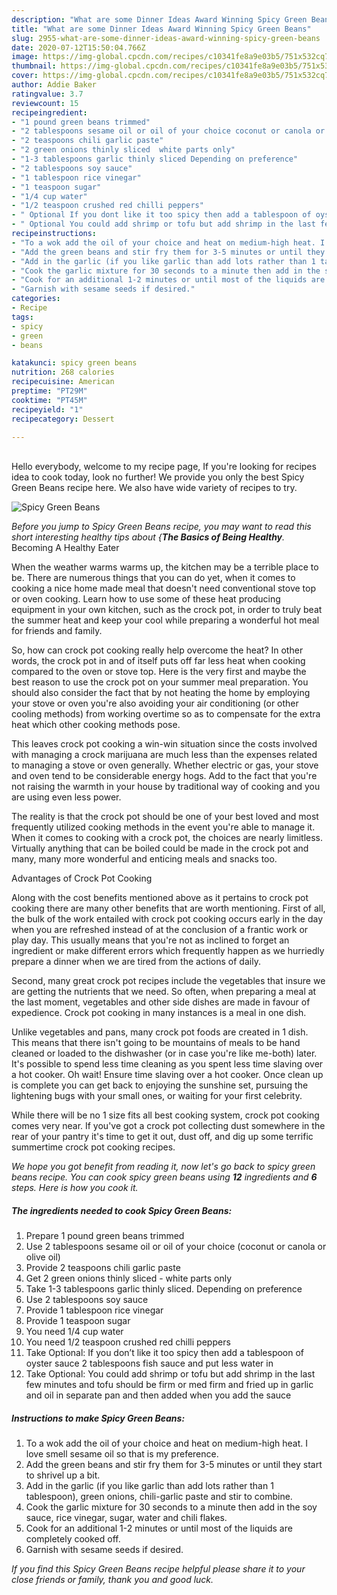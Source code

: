 ```yaml
---
description: "What are some Dinner Ideas Award Winning Spicy Green Beans"
title: "What are some Dinner Ideas Award Winning Spicy Green Beans"
slug: 2955-what-are-some-dinner-ideas-award-winning-spicy-green-beans
date: 2020-07-12T15:50:04.766Z
image: https://img-global.cpcdn.com/recipes/c10341fe8a9e03b5/751x532cq70/spicy-green-beans-recipe-main-photo.jpg
thumbnail: https://img-global.cpcdn.com/recipes/c10341fe8a9e03b5/751x532cq70/spicy-green-beans-recipe-main-photo.jpg
cover: https://img-global.cpcdn.com/recipes/c10341fe8a9e03b5/751x532cq70/spicy-green-beans-recipe-main-photo.jpg
author: Addie Baker
ratingvalue: 3.7
reviewcount: 15
recipeingredient:
- "1 pound green beans trimmed"
- "2 tablespoons sesame oil or oil of your choice coconut or canola or olive oil"
- "2 teaspoons chili garlic paste"
- "2 green onions thinly sliced  white parts only"
- "1-3 tablespoons garlic thinly sliced Depending on preference"
- "2 tablespoons soy sauce"
- "1 tablespoon rice vinegar"
- "1 teaspoon sugar"
- "1/4 cup water"
- "1/2 teaspoon crushed red chilli peppers"
- " Optional If you dont like it too spicy then add a tablespoon of oyster sauce 2 tablespoons fish sauce and put less water in"
- " Optional You could add shrimp or tofu but add shrimp in the last few minutes and tofu should be firm or med firm and fried up in garlic and oil in separate pan and then added when you add the sauce"
recipeinstructions:
- "To a wok add the oil of your choice and heat on medium-high heat. I love smell sesame oil so that is my preference."
- "Add the green beans and stir fry them for 3-5 minutes or until they start to shrivel up a bit."
- "Add in the garlic (if you like garlic than add lots rather than 1 tablespoon), green onions, chili-garlic paste and stir to combine."
- "Cook the garlic mixture for 30 seconds to a minute then add in the soy sauce, rice vinegar, sugar, water and chili flakes."
- "Cook for an additional 1-2 minutes or until most of the liquids are completely cooked off."
- "Garnish with sesame seeds if desired."
categories:
- Recipe
tags:
- spicy
- green
- beans

katakunci: spicy green beans 
nutrition: 268 calories
recipecuisine: American
preptime: "PT29M"
cooktime: "PT45M"
recipeyield: "1"
recipecategory: Dessert

---
```

<br>
Hello everybody, welcome to my recipe page, If you're looking for recipes idea to cook today, look no further! We provide you only the best Spicy Green Beans recipe here. We also have wide variety of recipes to try.
<br>


![Spicy Green Beans](https://img-global.cpcdn.com/recipes/c10341fe8a9e03b5/751x532cq70/spicy-green-beans-recipe-main-photo.jpg)

<i>Before you jump to Spicy Green Beans recipe, you may want to read this short interesting healthy tips about {<strong>The Basics of Being Healthy</strong>.</i>
Becoming A Healthy Eater


When the weather warms warms up, the kitchen may be a terrible place to be. There are numerous things that you can do yet, when it comes to cooking a nice home made meal that doesn't need conventional stove top or oven cooking. Learn how to use some of these heat producing equipment in your own kitchen, such as the crock pot, in order to truly beat the summer heat and keep your cool while preparing a wonderful hot meal for friends and family.

So, how can crock pot cooking really help overcome the heat? In other words, the crock pot in and of itself puts off far less heat when cooking compared to the oven or stove top. Here is the very first and maybe the best reason to use the crock pot on your summer meal preparation. You should also consider the fact that by not heating the home by employing your stove or oven you're also avoiding your air conditioning (or other cooling methods) from working overtime so as to compensate for the extra heat which other cooking methods pose.

This leaves crock pot cooking a win-win situation since the costs involved with managing a crock marijuana are much less than the expenses related to managing a stove or oven generally. Whether electric or gas, your stove and oven tend to be considerable energy hogs. Add to the fact that you're not raising the warmth in your house by traditional way of cooking and you are using even less power.

 The reality is that the crock pot should be one of your best loved and most frequently utilized cooking methods in the event you're able to manage it. When it comes to cooking with a crock pot, the choices are nearly limitless.  Virtually anything that can be boiled could be made in the crock pot and many, many more wonderful and enticing meals and snacks too.

Advantages of Crock Pot Cooking

Along with the cost benefits mentioned above as it pertains to crock pot cooking there are many other benefits that are worth mentioning. First of all, the bulk of the work entailed with crock pot cooking occurs early in the day when you are refreshed instead of at the conclusion of a frantic work or play day. This usually means that you're not as inclined to forget an ingredient or make different errors which frequently happen as we hurriedly prepare a dinner when we are tired from the actions of daily.

Second, many great crock pot recipes include the vegetables that insure we are getting the nutrients that we need. So often, when preparing a meal at the last moment, vegetables and other side dishes are made in favour of expedience. Crock pot cooking in many instances is a meal in one dish.

 Unlike vegetables and pans, many crock pot foods are created in 1 dish. This means that there isn't going to be mountains of meals to be hand cleaned or loaded to the dishwasher (or in case you're like me-both) later. It's possible to spend less time cleaning as you spent less time slaving over a hot cooker. Oh wait! Ensure time slaving over a hot cooker. Once clean up is complete you can get back to enjoying the sunshine set, pursuing the lightening bugs with your small ones, or waiting for your first celebrity.

While there will be no 1 size fits all best cooking system, crock pot cooking comes very near. If you've got a crock pot collecting dust somewhere in the rear of your pantry it's time to get it out, dust off, and dig up some terrific summertime crock pot cooking recipes.


<i>We hope you got benefit from reading it, now let's go back to spicy green beans recipe. You can cook spicy green beans using <strong>12</strong> ingredients and <strong>6</strong> steps. Here is how you cook it.
</i>

##### The ingredients needed to cook Spicy Green Beans:

1. Prepare 1 pound green beans trimmed
1. Use 2 tablespoons sesame oil or oil of your choice (coconut or canola or olive oil)
1. Provide 2 teaspoons chili garlic paste
1. Get 2 green onions thinly sliced - white parts only
1. Take 1-3 tablespoons garlic thinly sliced. Depending on preference
1. Use 2 tablespoons soy sauce
1. Provide 1 tablespoon rice vinegar
1. Provide 1 teaspoon sugar
1. You need 1/4 cup water
1. You need 1/2 teaspoon crushed red chilli peppers
1. Take  Optional: If you don’t like it too spicy then add a tablespoon of oyster sauce 2 tablespoons fish sauce and put less water in
1. Take  Optional: You could add shrimp or tofu but add shrimp in the last few minutes and tofu should be firm or med firm and fried up in garlic and oil in separate pan and then added when you add the sauce


##### Instructions to make Spicy Green Beans:

1. To a wok add the oil of your choice and heat on medium-high heat. I love smell sesame oil so that is my preference.
1. Add the green beans and stir fry them for 3-5 minutes or until they start to shrivel up a bit.
1. Add in the garlic (if you like garlic than add lots rather than 1 tablespoon), green onions, chili-garlic paste and stir to combine.
1. Cook the garlic mixture for 30 seconds to a minute then add in the soy sauce, rice vinegar, sugar, water and chili flakes.
1. Cook for an additional 1-2 minutes or until most of the liquids are completely cooked off.
1. Garnish with sesame seeds if desired.




<i>If you find this Spicy Green Beans recipe helpful please share it to your close friends or family, thank you and good luck.</i>
